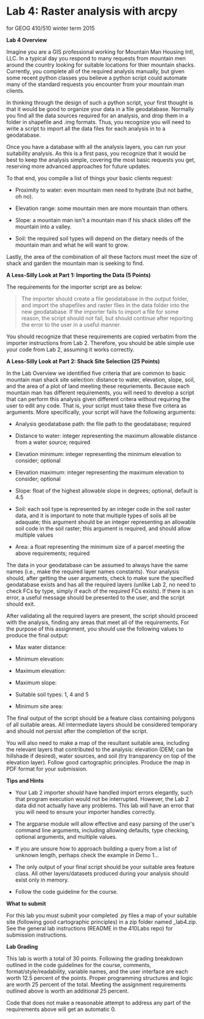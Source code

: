 Lab 4: Raster analysis with arcpy
=================================
for GEOG 410/510 winter term 2015

**Lab 4 Overview**

Imagine you are a GIS professional working for
Mountain Man Housing Intl, LLC. In a typical day you respond
to many requests from mountain men around the country looking
for suitable locations for thier mountain shacks. Currently, you
complete all of the required analysis manually, but given some
recent python classes you believe a python script could
automate many of the standard requests you encounter from your
mountain man clients.

In thinking through the design of such a python script, your first
thought is that it would be good to organize your data in a file
geodatabase. Normally you find all the data sources required for an
analysis, and drop them in a folder in shapefile and .img formats.
Thus, you recognize you will need to write a script to import all
the data files for each analysis in to a geodatabase.

Once you have a database with all the analysis layers, you can
run your suitability analysis. As this is a first pass, you
recognize that it would be best to keep the analysis simple,
covering the most basic requests you get, reserving more advanced
approaches for future updates.

To that end, you compile a list of things your basic clients request:

- Proximity to water: even mountain men need to hydrate
  (but not bathe, oh no).

- Elevation range: some mountain men are more mountain than others.

- Slope: a mountain man isn't a mountain man if his shack slides
  off the mountain into a valley.

- Soil: the required soil types will depend on the dietary needs
  of the mountain man and what he will want to grow.

Lastly, the area of the combination of all these factors must meet
the size of shack and garden the mountain man is seeking to find.


**A Less-Silly Look at Part 1: Importing the Data (5 Points)**

The requirements for the importer script are as below:

> The importer should create a file geodatabase in the output folder,
> and import the shapefiles and raster files in the data folder into the new geodatabase.
> If the importer fails to import a file for some reason, the script should not
> fail, but should continue after reporting the error to the user in a useful manner.

You should recognize that these requirements are copied
verbatim from the importer instructions from Lab 2.
Therefore, you should be able simple use your code from Lab 2,
assuming it works correctly.


**A Less-Silly Look at Part 2: Shack Site Selection (25 Points)**

In the Lab Overview we identified five criteria that are common
to basic mountain man shack site selection: distance to water,
elevation, slope, soil, and the area of a plot of land meeting
these requriements. Because each mountain man has different
requirements, you will need to develop a script that can perform
this analysis given different critera without requiring the user
to edit any code. That is, your script must take these five
critera as arguments. More specifically, your script will have
the following arguments:

- Analysis geodatabase path: the file path to the geodatabase;
  required

- Distance to water: integer representing the maximum allowable
  distance from a water source; required

- Elevation minimum: integer representing the minimum elevation
  to consider; optional

- Elevation maximum: integer representing the maximum elevation
  to consider; optional

- Slope: float of the highest allowable slope in degrees;
  optional, default is 4.5

- Soil: each soil type is represented by an integer code in the
  soil raster data, and it is important to note that multiple
  types of soils all be adaquate; this argument should be an
  integer representing an allowable soil code in the soil raster;
  this argument is required, and should allow multiple values

- Area: a float representing the minimum size of a parcel meeting
  the above requirements; required

The data in your geodatabase can be assumed to always have the same
names (i.e., make the required layer names constants). Your analysis
should, after getting the user arguments, check to make sure the
specified geodatabase exists and has all the required layers (unlike
Lab 2, no need to check FCs by type, simply if each of the required
FCs exists). If there is an error, a useful message should be presented
to the user, and the script should exit.

After validating all the required layers are present, the script should
proceed with the analysis, finding any areas that meet all of the
requirements. For the purpose of this assignment, you should use the
following values to produce the final output:

- Max water distance:

- Minimum elevation:

- Maximum elevation:

- Maximum slope:

- Suitable soil types: 1, 4 and 5

- Minimum site area:

The final output of the script should be a feature class
containing polygons of all suitable areas. All intermediate layers should
be considered temporary and should not persist after the completion of
the script.

You will also need to make a map of the resultant suitable area,
including the relevant layers that contributed to the analysis:
elevation (DEM; can be hillshade if desired), water sources,
and soil (try transparency on top of the elevation layer). Follow
good cartographic principles. Produce the map in PDF format for
your submission.


**Tips and Hints**

- Your Lab 2 importer *should* have handled import errors elegantly,
  such that program execution would not be interrupted. However,
  the Lab 2 data did not actually have any problems. This lab
  *will* have an error that you will need to ensure your importer
  handles correctly.

- The argparse module will allow effective and easy parsing of
  the user's command line arguments, including allowing defaults,
  type checking, optional arguments, and multiple values.

- If you are unsure how to approach building a query from a list
  of unknown length, perhaps check the example in Demo 1...

- The only output of your final script should be your suitable
  area feature class. All other layers/datasets produced during
  your analysis should exist only in memory.

- Follow the code guideline for the course.


**What to submit**

For this lab you must submit your
completed .py files
a map of your suitable site (following good cartographic principles)
in a zip folder named <lastname><firstname>_lab4.zip.
See the general lab instructions (README in the 410Labs repo) for submission instructions.


**Lab Grading**

This lab is worth a total of
30 points.
Following the grading breakdown outlined in the code guidelines for the course,
comments, format/style/readability, variable names, and the user interface are
each worth 12.5 percent of the points. Proper programming structures and logic
are worth 25 percent of the total. Meeting the assignment
requirements outlined above is worth an additional 25 percent.

Code that does not make a reasonable attempt to address
any part of the requirements above will get an automatic 0.
